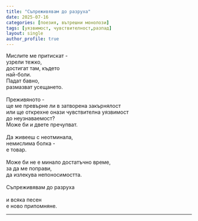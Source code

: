 ```yaml
---
title: "Съпреживявам до разруха"
date: 2025-07-16
categories: [поезия, вътрешни монолози]
tags: [уязвимост, чувствителност,разпад]
layout: single
author_profile: true
---
```

<div class="poem3">

Мислите ме притискат - <br/>
узрели тежко, <br/>
достигат там, където <br/>
най-боли. <br/>
Падат бавно, <br/>
размазват усещането. <br/>
 <br/>
Преживяното - <br/>
ще ме превърне ли в затворена закърнялост <br/>
или ще открехне онази чувствителна уязвимост <br/>
до неузнаваемост? <br/>
Може би и двете пречупват.  <br/>
 <br/>
Да живееш с неотминала, <br/>
немислима болка - <br/>
е товар. <br/>
 <br/>
Може би не е минало достатъчно време, <br/>
за да ме поправи, <br/>
да излекува непоносимостта. <br/>
 <br/>
Съпреживявам до разруха  <br/>
<br/>
и всяка песен <br/>
е ново припомняне. <br/>

</div>
<hr/>